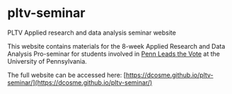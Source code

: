 # pltv-seminar
PLTV Applied research and data analysis seminar website

This website contains materials for the 8-week Applied Research and Data Analysis Pro-seminar for students involved in [Penn Leads the Vote](https://pennvotes.org) at the University of Pennsylvania.

The full website can be accessed here: [https://dcosme.github.io/pltv-seminar/](https://dcosme.github.io/pltv-seminar/)
